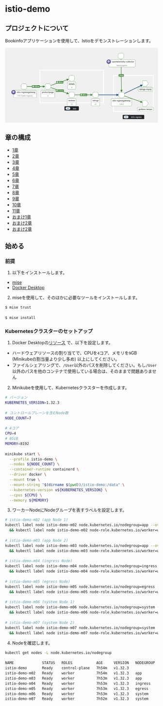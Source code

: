 # istio-demo

## プロジェクトについて

Bookinfoアプリケーションを使用して、Istioをデモンストレーションします。

![mesh-topology](./images/mesh-topology.png)

## 章の構成

- [1章](./chapter-01/README.md)
- [2章](./chapter-02/README.md)
- [3章](./chapter-03/README.md)
- [4章](./chapter-04/README.md)
- [5章](./chapter-05/README.md)
- [6章](./chapter-06/README.md)
- [7章](./chapter-07/README.md)
- [8章](./chapter-08/README.md)
- [9章](./chapter-09/README.md)
- [10章](./chapter-10/README.md)
- [11章](./chapter-11/README.md)
- [おまけ1章](./chapter-extra-01/README.md)
- [おまけ2章](./chapter-extra-02/README.md)
- [おまけ2章](./chapter-extra-03/README.md)

## 始める

### 前提

1. 以下をインストールします。

- [mise](https://mise.jdx.dev/getting-started.html)
- [Docker Desktop](https://docs.docker.com/desktop/)

2. miseを使用して、そのほかに必要なツールをインストールします。

```bash
$ mise trust

$ mise install
```

### Kubernetesクラスターのセットアップ

1. Docker Desktopの[リソース](https://docs.docker.com/desktop/settings-and-maintenance/settings/#resources) で、以下を設定します。

- ハードウェアリソースの割り当てで、CPUを`4`コア、メモリを`9`GB (Minikubeの割当量より少し多め) 以上にしてください。
- ファイルシェアリングで、`/User`以外のパスを削除してください。もし`/User`以外のパスを他のコンテナで使用している場合は、そのままで問題ありません

2. Minikubeを使用して、Kubernetesクラスターを作成します。

```bash
# バージョン
KUBERNETES_VERSION=1.32.3

# コントロールプレーンを含むNode数
NODE_COUNT=7

# 4コア
CPU=4
# 8GiB
MEMORY=8192

minikube start \
  --profile istio-demo \
  --nodes ${NODE_COUNT} \
  --container-runtime containerd \
  --driver docker \
  --mount true \
  --mount-string "$(dirname $(pwd))/istio-demo:/data" \
  --kubernetes-version v${KUBERNETES_VERSION} \
  --cpus ${CPU} \
  --memory ${MEMORY}
```

3. ワーカーNodeにNodeグループを表すラベルを設定します。

```bash
# istio-demo-m02 (app Node 1)
kubectl label node istio-demo-m02 node.kubernetes.io/nodegroup=app --overwrite \
  && kubectl label node istio-demo-m02 node-role.kubernetes.io/worker=worker --overwrite

# istio-demo-m03 (app Node 2)
kubectl label node istio-demo-m03 node.kubernetes.io/nodegroup=app --overwrite \
  && kubectl label node istio-demo-m03 node-role.kubernetes.io/worker=worker --overwrite

# istio-demo-m04 (ingress Node)
kubectl label node istio-demo-m04 node.kubernetes.io/nodegroup=ingress --overwrite \
  && kubectl label node istio-demo-m04 node-role.kubernetes.io/worker=worker --overwrite

# istio-demo-m05 (egress Node)
kubectl label node istio-demo-m05 node.kubernetes.io/nodegroup=egress --overwrite \
  && kubectl label node istio-demo-m05 node-role.kubernetes.io/worker=worker --overwrite

# istio-demo-m06 (system Node 1)
kubectl label node istio-demo-m06 node.kubernetes.io/nodegroup=system --overwrite \
  && kubectl label node istio-demo-m06 node-role.kubernetes.io/worker=worker --overwrite

# istio-demo-m07 (system Node 2)
kubectl label node istio-demo-m07 node.kubernetes.io/nodegroup=system --overwrite \
  && kubectl label node istio-demo-m07 node-role.kubernetes.io/worker=worker --overwrite
```

4. Nodeを確認します。

```bash
kubectl get nodes -L node.kubernetes.io/nodegroup

NAME             STATUS   ROLES           AGE     VERSION   NODEGROUP
istio-demo       Ready    control-plane   7h54m   v1.32.3   
istio-demo-m02   Ready    worker          7h54m   v1.32.3   app
istio-demo-m03   Ready    worker          7h53m   v1.32.3   app
istio-demo-m04   Ready    worker          7h53m   v1.32.3   ingress
istio-demo-m05   Ready    worker          7h53m   v1.32.3   egress
istio-demo-m06   Ready    worker          7h53m   v1.32.3   system
istio-demo-m07   Ready    worker          7h52m   v1.32.3   system
```
